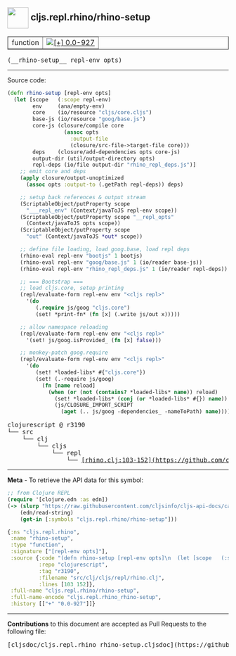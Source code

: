 ## <img width="48px" valign="middle" src="http://i.imgur.com/Hi20huC.png"> cljs.repl.rhino/rhino-setup

 <table border="1">
<tr>

<td>function</td>
<td><a href="https://github.com/cljsinfo/cljs-api-docs/tree/0.0-927"><img valign="middle" alt="[+] 0.0-927" src="https://img.shields.io/badge/+-0.0--927-lightgrey.svg"></a> </td>
</tr>
</table>

 <samp>
(__rhino-setup__ repl-env opts)<br>
</samp>

---





Source code:

```clj
(defn rhino-setup [repl-env opts]
  (let [scope   (:scope repl-env)
        env     (ana/empty-env)
        core    (io/resource "cljs/core.cljs")
        base-js (io/resource "goog/base.js")
        core-js (closure/compile core
                  (assoc opts
                    :output-file
                    (closure/src-file->target-file core)))
        deps    (closure/add-dependencies opts core-js)
        output-dir (util/output-directory opts)
        repl-deps (io/file output-dir "rhino_repl_deps.js")]
    ;; emit core and deps
    (apply closure/output-unoptimized
      (assoc opts :output-to (.getPath repl-deps)) deps)

    ;; setup back references & output stream
    (ScriptableObject/putProperty scope
      "___repl_env" (Context/javaToJS repl-env scope))
    (ScriptableObject/putProperty scope "__repl_opts"
      (Context/javaToJS opts scope))
    (ScriptableObject/putProperty scope
      "out" (Context/javaToJS *out* scope))

    ;; define file loading, load goog.base, load repl deps
    (rhino-eval repl-env "bootjs" 1 bootjs)
    (rhino-eval repl-env "goog/base.js" 1 (io/reader base-js))
    (rhino-eval repl-env "rhino_repl_deps.js" 1 (io/reader repl-deps))

    ;; === Bootstrap ===
    ;; load cljs.core, setup printing
    (repl/evaluate-form repl-env env "<cljs repl>"
      '(do
         (.require js/goog "cljs.core")
         (set! *print-fn* (fn [x] (.write js/out x)))))

    ;; allow namespace reloading
    (repl/evaluate-form repl-env env "<cljs repl>"
      '(set! js/goog.isProvided_ (fn [x] false)))

    ;; monkey-patch goog.require
    (repl/evaluate-form repl-env env "<cljs repl>"
      '(do
         (set! *loaded-libs* #{"cljs.core"})
         (set! (.-require js/goog)
           (fn [name reload]
             (when (or (not (contains? *loaded-libs* name)) reload)
               (set! *loaded-libs* (conj (or *loaded-libs* #{}) name))
               (js/CLOSURE_IMPORT_SCRIPT
                 (aget (.. js/goog -dependencies_ -nameToPath) name)))))))))
```

 <pre>
clojurescript @ r3190
└── src
    └── clj
        └── cljs
            └── repl
                └── <ins>[rhino.clj:103-152](https://github.com/clojure/clojurescript/blob/r3190/src/clj/cljs/repl/rhino.clj#L103-L152)</ins>
</pre>


---

__Meta__ - To retrieve the API data for this symbol:

```clj
;; from Clojure REPL
(require '[clojure.edn :as edn])
(-> (slurp "https://raw.githubusercontent.com/cljsinfo/cljs-api-docs/catalog/cljs-api.edn")
    (edn/read-string)
    (get-in [:symbols "cljs.repl.rhino/rhino-setup"]))
```

```clj
{:ns "cljs.repl.rhino",
 :name "rhino-setup",
 :type "function",
 :signature ["[repl-env opts]"],
 :source {:code "(defn rhino-setup [repl-env opts]\n  (let [scope   (:scope repl-env)\n        env     (ana/empty-env)\n        core    (io/resource \"cljs/core.cljs\")\n        base-js (io/resource \"goog/base.js\")\n        core-js (closure/compile core\n                  (assoc opts\n                    :output-file\n                    (closure/src-file->target-file core)))\n        deps    (closure/add-dependencies opts core-js)\n        output-dir (util/output-directory opts)\n        repl-deps (io/file output-dir \"rhino_repl_deps.js\")]\n    ;; emit core and deps\n    (apply closure/output-unoptimized\n      (assoc opts :output-to (.getPath repl-deps)) deps)\n\n    ;; setup back references & output stream\n    (ScriptableObject/putProperty scope\n      \"___repl_env\" (Context/javaToJS repl-env scope))\n    (ScriptableObject/putProperty scope \"__repl_opts\"\n      (Context/javaToJS opts scope))\n    (ScriptableObject/putProperty scope\n      \"out\" (Context/javaToJS *out* scope))\n\n    ;; define file loading, load goog.base, load repl deps\n    (rhino-eval repl-env \"bootjs\" 1 bootjs)\n    (rhino-eval repl-env \"goog/base.js\" 1 (io/reader base-js))\n    (rhino-eval repl-env \"rhino_repl_deps.js\" 1 (io/reader repl-deps))\n\n    ;; === Bootstrap ===\n    ;; load cljs.core, setup printing\n    (repl/evaluate-form repl-env env \"<cljs repl>\"\n      '(do\n         (.require js/goog \"cljs.core\")\n         (set! *print-fn* (fn [x] (.write js/out x)))))\n\n    ;; allow namespace reloading\n    (repl/evaluate-form repl-env env \"<cljs repl>\"\n      '(set! js/goog.isProvided_ (fn [x] false)))\n\n    ;; monkey-patch goog.require\n    (repl/evaluate-form repl-env env \"<cljs repl>\"\n      '(do\n         (set! *loaded-libs* #{\"cljs.core\"})\n         (set! (.-require js/goog)\n           (fn [name reload]\n             (when (or (not (contains? *loaded-libs* name)) reload)\n               (set! *loaded-libs* (conj (or *loaded-libs* #{}) name))\n               (js/CLOSURE_IMPORT_SCRIPT\n                 (aget (.. js/goog -dependencies_ -nameToPath) name)))))))))",
          :repo "clojurescript",
          :tag "r3190",
          :filename "src/clj/cljs/repl/rhino.clj",
          :lines [103 152]},
 :full-name "cljs.repl.rhino/rhino-setup",
 :full-name-encode "cljs.repl.rhino_rhino-setup",
 :history [["+" "0.0-927"]]}

```

---

__Contributions__ to this document are accepted as Pull Requests to the following file:

 <pre>
[cljsdoc/cljs.repl.rhino_rhino-setup.cljsdoc](https://github.com/cljsinfo/cljs-api-docs/blob/master/cljsdoc/cljs.repl.rhino_rhino-setup.cljsdoc)
</pre>

